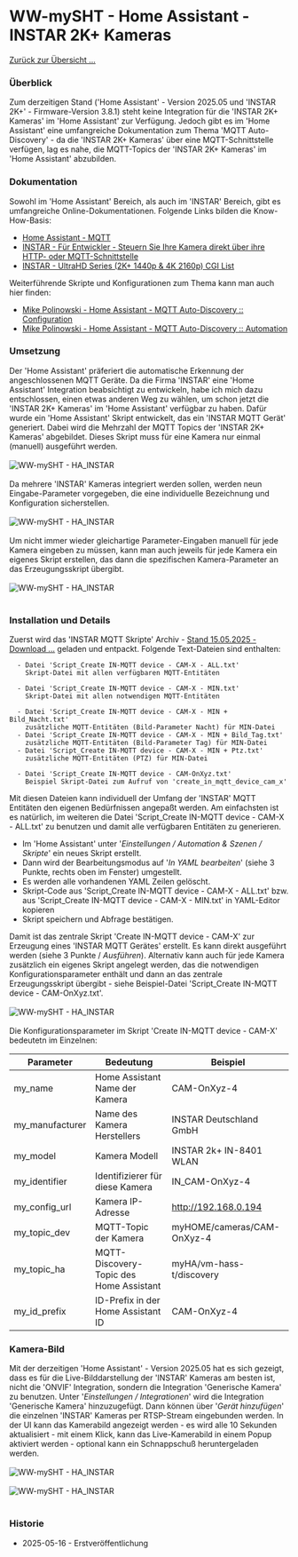 # WW-mySHT - Home Assistant - INSTAR 2K+ Kameras

[Zurück zur Übersicht ...](../README.md)

### Überblick
Zum derzeitigen Stand ('Home Assistant' - Version 2025.05 und 'INSTAR 2K+' - Firmware-Version 3.8.1) steht keine Integration für die 'INSTAR 2K+ Kameras' im 'Home Assistant' zur Verfügung. Jedoch gibt es im 'Home Assistant' eine umfangreiche Dokumentation zum Thema 'MQTT Auto-Discovery' - da die 'INSTAR 2K+ Kameras' über eine MQTT-Schnittstelle verfügen, lag es nahe, die MQTT-Topics der 'INSTAR 2K+ Kameras' im 'Home Assistant' abzubilden.

### Dokumentation
Sowohl im 'Home Assistant' Bereich, als auch im 'INSTAR' Bereich, gibt es umfangreiche Online-Dokumentationen. Folgende Links bilden die Know-How-Basis:

  - [Home Assistant - MQTT](https://www.home-assistant.io/integrations/mqtt)
  - [INSTAR - Für Entwickler - Steuern Sie Ihre Kamera direkt über ihre HTTP- oder MQTT-Schnittstelle](https://wiki.instar.com/de/Erweitert/)
  - [INSTAR - UltraHD Series (2K+ 1440p & 4K 2160p) CGI List](https://wiki.instar.com/en/1440p_Series_CGI_List/)

Weiterführende Skripte und Konfigurationen zum Thema kann man auch hier finden:

  - [Mike Polinowski - Home Assistant - MQTT Auto-Discovery :: Configuration](https://mpolinowski.github.io/docs/Automation_and_Robotics/Home_Automation/2022-07-10-home-assistant-mqtt-autodiscovery-part-i/2022-07-10)
  - [Mike Polinowski - Home Assistant - MQTT Auto-Discovery :: Automation](https://mpolinowski.github.io/docs/Automation_and_Robotics/Home_Automation/2022-07-11-home-assistant-mqtt-autodiscovery-part-ii/2022-07-11)

### Umsetzung
Der 'Home Assistant' präferiert die automatische Erkennung der angeschlossenen MQTT Geräte. Da die Firma 'INSTAR' eine 'Home Assistant' Integration beabsichtigt zu entwickeln, habe ich mich dazu entschlossen, einen etwas anderen Weg zu wählen, um schon jetzt die 'INSTAR 2K+ Kameras' im 'Home Assistant' verfügbar zu haben. Dafür wurde ein 'Home Assistant' Skript entwickelt, das ein 'INSTAR MQTT Gerät' generiert. Dabei wird die Mehrzahl der MQTT Topics der 'INSTAR 2K+ Kameras' abgebildet. Dieses Skript muss für eine Kamera nur einmal (manuell) ausgeführt werden.
<br><br>
![WW-mySHT - HA_INSTAR](./img/HA_INSTAR_01.jpg "'MQTT - INSTAR")
<br><br>
Da mehrere 'INSTAR' Kameras integriert werden sollen, werden neun Eingabe-Parameter vorgegeben, die eine individuelle Bezeichnung und Konfiguration sicherstellen.
<br><br>
![WW-mySHT - HA_INSTAR](./img/HA_INSTAR_02.jpg "'MQTT - INSTAR - Parameter")
<br><br>
Um nicht immer wieder gleichartige Parameter-Eingaben manuell für jede Kamera eingeben zu müssen, kann man auch jeweils für jede Kamera ein eigenes Skript erstellen, das dann die spezifischen Kamera-Parameter an das Erzeugungsskript übergibt.
<br><br>
![WW-mySHT - HA_INSTAR](./img/HA_INSTAR_03.jpg "'MQTT - INSTAR - Kamera-Parameter")
<br><br>

### Installation und Details
Zuerst wird das 'INSTAR MQTT Skripte' Archiv - [Stand 15.05.2025 - Download ...](./bin/HA_Script_Create_IN-MQTT_device_20250515.zip) geladen und entpackt. Folgende Text-Dateien sind enthalten:
  ```
    - Datei 'Script_Create IN-MQTT device - CAM-X - ALL.txt'
      Skript-Datei mit allen verfügbaren MQTT-Entitäten

    - Datei 'Script_Create IN-MQTT device - CAM-X - MIN.txt'
      Skript-Datei mit allen notwendigen MQTT-Entitäten

    - Datei 'Script_Create IN-MQTT device - CAM-X - MIN + Bild_Nacht.txt'
      zusätzliche MQTT-Entitäten (Bild-Parameter Nacht) für MIN-Datei
    - Datei 'Script_Create IN-MQTT device - CAM-X - MIN + Bild_Tag.txt'
      zusätzliche MQTT-Entitäten (Bild-Parameter Tag) für MIN-Datei
    - Datei 'Script_Create IN-MQTT device - CAM-X - MIN + Ptz.txt'
      zusätzliche MQTT-Entitäten (PTZ) für MIN-Datei

    - Datei 'Script_Create IN-MQTT device - CAM-OnXyz.txt'
      Beispiel Skript-Datei zum Aufruf von 'create_in_mqtt_device_cam_x'
  ```
Mit diesen Dateien kann individuell der Umfang der 'INSTAR' MQTT Entitäten den eigenen Bedürfnissen angepaßt werden. Am einfachsten ist es natürlich, im weiteren die Datei 'Script_Create IN-MQTT device - CAM-X - ALL.txt' zu benutzen und damit alle verfügbaren Entitäten zu generieren.

  - Im 'Home Assistant' unter '<i>Einstellungen / Automation & Szenen / Skripte</i>' ein neues Skript erstellt.
  - Dann wird der Bearbeitungsmodus auf '<i>In YAML bearbeiten</i>' (siehe 3 Punkte, rechts oben im Fenster) umgestellt. 
  - Es werden alle vorhandenen YAML Zeilen gelöscht.
  - Skript-Code aus 'Script_Create IN-MQTT device - CAM-X - ALL.txt' bzw. aus 'Script_Create IN-MQTT device - CAM-X - MIN.txt' in YAML-Editor kopieren
  - Skript speichern und Abfrage bestätigen.

Damit ist das zentrale Skript 'Create IN-MQTT device - CAM-X' zur Erzeugung eines 'INSTAR MQTT Gerätes' erstellt. Es kann direkt ausgeführt werden (siehe 3 Punkte / <i>Ausführen</i>). Alternativ kann auch für jede Kamera zusätzlich ein eigenes Skript angelegt werden, das die notwendigen Konfigurationsparameter enthält und dann an das zentrale Erzeugungsskript übergibt - siehe Beispiel-Datei 'Script_Create IN-MQTT device - CAM-OnXyz.txt'.
<br><br>
![WW-mySHT - HA_INSTAR](./img/HA_INSTAR_04.jpg "'MQTT - INSTAR - Skripte")
<br><br>
Die Konfigurationsparameter im Skript 'Create IN-MQTT device - CAM-X' bedeutetn im Einzelnen:

| Parameter | Bedeutung | Beispiel |
| --- | --- | --- |
| my_name | Home Assistant Name der Kamera | CAM-OnXyz-4 |
| my_manufacturer | Name des Kamera Herstellers | INSTAR Deutschland GmbH |
| my_model | Kamera Modell | INSTAR 2k+ IN-8401 WLAN |
| my_identifier | Identifizierer für diese Kamera | IN_CAM-OnXyz-4 |
| my_config_url | Kamera IP-Adresse | http://192.168.0.194 |
| my_topic_dev | MQTT-Topic der Kamera | myHOME/cameras/CAM-OnXyz-4 |
| my_topic_ha | MQTT-Discovery-Topic des Home Assistant | myHA/vm-hass-t/discovery |
| my_id_prefix | ID-Prefix in der Home Assistant ID | CAM-OnXyz-4 |

### Kamera-Bild 
Mit der derzeitigen 'Home Assistant' - Version 2025.05 hat es sich gezeigt, dass es für die Live-Bilddarstellung der 'INSTAR' Kameras am besten ist, nicht die 'ONVIF' Integration, sondern die Integration 'Generische Kamera' zu benutzen. Unter '<i>Einstellungen / Integrationen</i>' wird die Integration 'Generische Kamera' hinzuzugefügt. Dann können über '<i>Gerät hinzufügen</i>' die einzelnen 'INSTAR' Kameras per RTSP-Stream eingebunden werden. In der UI kann das Kamerabild angezeigt werden - es wird alle 10 Sekunden aktualisiert - mit einem Klick, kann das Live-Kamerabild in einem Popup aktiviert werden - optional kann ein Schnappschuß heruntergeladen werden.
<br><br>
![WW-mySHT - HA_INSTAR](./img/HA_INSTAR_05.jpg "'Generische Kamera")
<br><br>
![WW-mySHT - HA_INSTAR](./img/HA_INSTAR_06.jpg "'Generische Kamera - UI")
<br><br>

### Historie
- 2025-05-16 - Erstveröffentlichung
